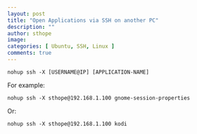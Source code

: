 ```yaml
---
layout: post
title: "Open Applications via SSH on another PC"
description: ""
author: sthope
image: 
categories: [ Ubuntu, SSH, Linux ]
comments: true
---
```


```
nohup ssh -X [USERNAME@IP] [APPLICATION-NAME]
```

For example:

```
nohup ssh -X sthope@192.168.1.100 gnome-session-properties
```

Or:

```
nohup ssh -X sthope@192.168.1.100 kodi
```
